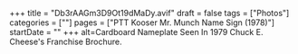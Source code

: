 +++
title = "Db3rAAGm3D9Ot19dMaDy.avif"
draft = false
tags = ["Photos"]
categories = [""]
pages = ["PTT Kooser Mr. Munch Name Sign (1978)"]
startDate = ""
+++
alt=Cardboard Nameplate Seen In 1979 Chuck E. Cheese's Franchise Brochure.
